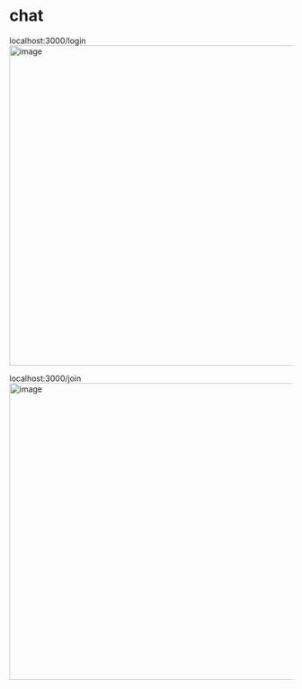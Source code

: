 # chat

localhost:3000/login
<img width="569" alt="image" src="https://github.com/JeongSH1/chat/assets/125888614/1374cd52-3554-401a-bc17-e70f078519ee">

localhost:3000/join
<img width="527" alt="image" src="https://github.com/JeongSH1/chat/assets/125888614/a0cdd11f-77f0-41e5-82fa-e38a8a20c83f">
